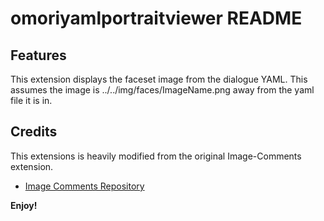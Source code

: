 # omoriyamlportraitviewer README

## Features

This extension displays the faceset image from the dialogue YAML.
This assumes the image is ../../img/faces/ImageName.png away from the yaml file it is in.

## Credits

This extensions is heavily modified from the original Image-Comments extension.
* [Image Comments Repository](https://github.com/mgiesen/Image-Comments/tree/main)

**Enjoy!**
